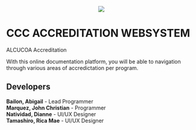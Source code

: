 <p align="center"><img src="https://ccc.edu.ph/images/home/ccc-home-logo.png"></p>


# CCC ACCREDITATION WEBSYSTEM

ALCUCOA Accreditation

With this online documentation platform, you will be able to navigation through various areas of accredictation per program.

## Developers
<b>Bailon, Abigail</b> - Lead Programmer<br>
<b>Marquez, John Christian</b> - Programmer<br>
<b>Natividad, Dianne</b> - UI/UX Designer<br>
<b>Tamashiro, Rica Mae</b> - UI/UX Designer<br>
